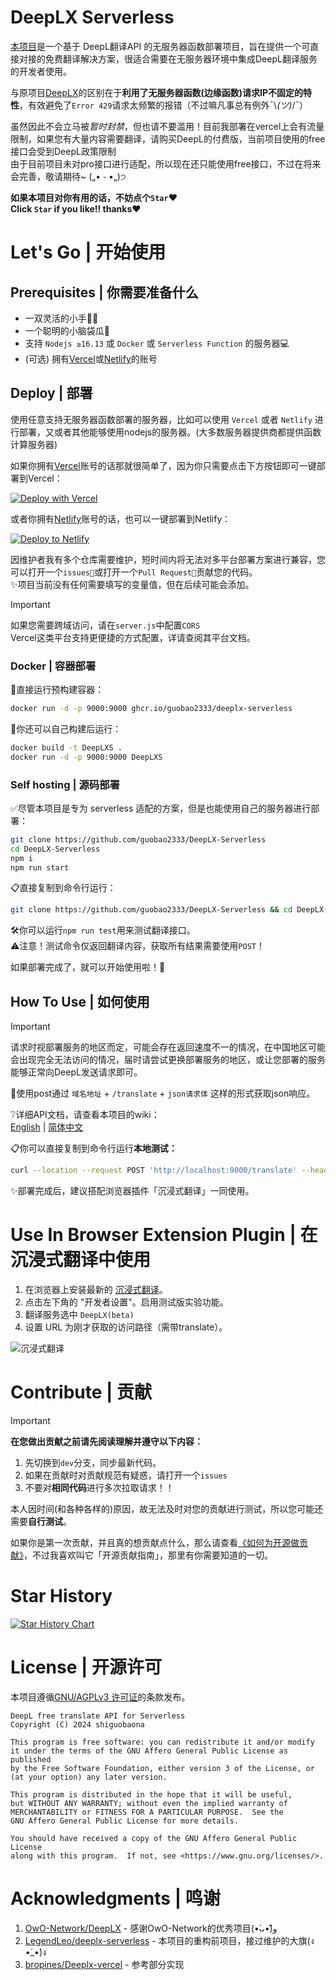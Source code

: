 # DeepLX Serverless
[本项目](https://github.com/guobao2333/DeepLX-Serverless)是一个基于 DeepL翻译API 的无服务器函数部署项目，旨在提供一个可直接对接的免费翻译解决方案，很适合需要在无服务器环境中集成DeepL翻译服务的开发者使用。

与原项目[DeepLX](https://github.com/OwO-Network/DeepLX)的区别在于**利用了无服务器函数(边缘函数)请求IP不固定的特性**，有效避免了`Error 429`请求太频繁的报错（不过嘛凡事总有例外¯\\_(ツ)_/¯）

虽然因此不会立马被*暂时封禁*，但也请不要滥用！目前我部署在vercel上会有流量限制，如果您有大量内容需要翻译，请购买DeepL的付费版，当前项目使用的free接口会受到DeepL政策限制  
由于目前项目未对pro接口进行适配，所以现在还只能使用free接口，不过在将来会完善，敬请期待~ („• ֊ •„)੭

**如果本项目对你有用的话，不妨点个`Star`❤️**  
**Click `Star` if you like!! thanks❤️**

# Let's Go | 开始使用
## Prerequisites | 你需要准备什么

- 一双灵活的小手🙌🏻
- 一个聪明的小脑袋瓜🧠
- 支持 `Nodejs ≥16.13` 或 `Docker` 或 `Serverless Function` 的服务器💻
- (可选) 拥有[Vercel](https://vercel.com)或[Netlify](https://netlify.com)的账号

## Deploy | 部署

使用任意支持无服务器函数部署的服务器，比如可以使用 `Vercel` 或者 `Netlify` 进行部署，又或者其他能够使用nodejs的服务器。(大多数服务器提供商都提供函数计算服务器)  

如果你拥有[Vercel](https://vercel.com)账号的话那就很简单了，因为你只需要点击下方按钮即可一键部署到Vercel：

[![Deploy with Vercel](https://vercel.com/button)](https://vercel.com/new/clone?repository-url=https://github.com/guobao2333/DeepLX-Serverless)

或者你拥有[Netlify](https://netlify.com)账号的话，也可以一键部署到Netlify：

[![Deploy to Netlify](https://www.netlify.com/img/deploy/button.svg)](https://app.netlify.com/start/deploy?repository=https://github.com/guobao2333/DeepLX-Serverless)

因维护者我有多个仓库需要维护，短时间内将无法对多平台部署方案进行兼容，您可以打开一个`issues📌`或打开一个`Pull Request📎`贡献您的代码。  
✨项目当前没有任何需要填写的变量值，但在后续可能会添加。

> [!IMPORTANT]
> 如果您需要跨域访问，请在`server.js`中配置`CORS`  
> Vercel这类平台支持更便捷的方式配置，详请查阅其平台文档。

### Docker | 容器部署

🐳直接运行预构建容器：
```bash
docker run -d -p 9000:9000 ghcr.io/guobao2333/deeplx-serverless
```

🚧你还可以自己构建后运行：
```bash
docker build -t DeepLXS .
docker run -d -p 9000:9000 DeepLXS
```

### Self hosting | 源码部署

✅尽管本项目是专为 serverless 适配的方案，但是也能使用自己的服务器进行部署：
```bash
git clone https://github.com/guobao2333/DeepLX-Serverless
cd DeepLX-Serverless
npm i
npm run start
```

📋直接复制到命令行运行：
```bash
git clone https://github.com/guobao2333/DeepLX-Serverless && cd DeepLX-Serverless && npm i && npm run start
```

🛠️你可以运行`npm run test`用来测试翻译接口。  
⚠️注意！测试命令仅返回翻译内容，获取所有结果需要使用`POST`！

如果部署完成了，就可以开始使用啦！🎉
## How To Use | 如何使用
> [!IMPORTANT]
> 请求时视部署服务的地区而定，可能会存在返回速度不一的情况，在中国地区可能会出现完全无法访问的情况，届时请尝试更换部署服务的地区，或让您部署的服务能够正常向DeepL发送请求即可。

📡使用post通过 `域名地址` + `/translate` + `json请求体` 这样的形式获取json响应。

❔详细API文档，请查看本项目的wiki：  
[English](https://github.com/guobao2333/DeepLX-Serverless/wiki/API-Parameters) | [简体中文](https://github.com/guobao2333/DeepLX-Serverless/wiki/API-%E5%8F%82%E6%95%B0)

📋你可以直接复制到命令行运行**本地测试：**
```bash
curl --location --request POST 'http://localhost:9000/translate' --header 'Content-Type: application/json' --data '{"text": "你好，世界！", "source_lang": "zh", "target_lang": "en"}'
```

✨部署完成后，建议搭配浏览器插件「沉浸式翻译」一同使用。

# Use In Browser Extension Plugin | 在沉浸式翻译中使用

1. 在浏览器上安装最新的 [沉浸式翻译](https://github.com/immersive-translate/immersive-translate/releases)。
2. 点击左下角的 "开发者设置"。启用测试版实验功能。
3. 翻译服务选中 `DeepLX(beta)`
4. 设置 URL 为刚才获取的访问路径（需带translate）。

![沉浸式翻译](https://github.com/LegendLeo/deeplx-serverless/assets/25115173/d3affe2b-9e99-4d5c-bc8c-cd67e70d0368)

# Contribute | 贡献
> [!IMPORTANT]
> **在您做出贡献之前请先阅读理解并遵守以下内容：**
1. 先切换到`dev`分支，同步最新代码。  
2. 如果在贡献时对贡献规范有疑惑，请打开一个`issues`
3. 不要对**相同代码**进行多次拉取请求！！

本人因时间(和各种各样的)原因，故无法及时对您的贡献进行测试，所以您可能还需要**自行测试**。

如果你是第一次贡献，并且真的想贡献点什么，那么请查看[《如何为开源做贡献》](https://opensource.guide/how-to-contribute/)，不过我喜欢叫它「开源贡献指南」，那里有你需要知道的一切。

# Star History

<a href="https://star-history.com/#guobao2333/DeepLX-Serverless&Date">
 <picture>
   <source media="(prefers-color-scheme: dark)" srcset="https://api.star-history.com/svg?repos=guobao2333/DeepLX-Serverless&type=Date&theme=dark" />
   <source media="(prefers-color-scheme: light)" srcset="https://api.star-history.com/svg?repos=guobao2333/DeepLX-Serverless&type=Date" />
   <img alt="Star History Chart" src="https://api.star-history.com/svg?repos=guobao2333/DeepLX-Serverless&type=Date" />
 </picture>
</a>

# License | 开源许可
本项目遵循[GNU/AGPLv3 许可证](./LICENSE)的条款发布。

    DeepL free translate API for Serverless
    Copyright (C) 2024 shiguobaona

    This program is free software: you can redistribute it and/or modify
    it under the terms of the GNU Affero General Public License as published
    by the Free Software Foundation, either version 3 of the License, or
    (at your option) any later version.

    This program is distributed in the hope that it will be useful,
    but WITHOUT ANY WARRANTY; without even the implied warranty of
    MERCHANTABILITY or FITNESS FOR A PARTICULAR PURPOSE.  See the
    GNU Affero General Public License for more details.

    You should have received a copy of the GNU Affero General Public License
    along with this program.  If not, see <https://www.gnu.org/licenses/>.

# Acknowledgments | 鸣谢

1. [OwO-Network/DeepLX](https://github.com/OwO-Network/DeepLX) - 感谢OwO-Network的优秀项目(•̀ᴗ•́)و̑̑
2. [LegendLeo/deeplx-serverless](https://github.com/LegendLeo/deeplx-serverless) - 本项目的重构前项目，接过维护的大旗(ง •̀_•́)ง
3. [bropines/Deeplx-vercel](https://github.com/bropines/Deeplx-vercel) - 参考部分实现
